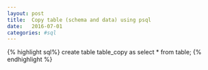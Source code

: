 ```yaml
---
layout: post
title:  Copy table (schema and data) using psql
date:   2016-07-01
categories: #sql
---
```


{% highlight sql%}
create table table_copy as
  select * from table;
{% endhighlight %}
